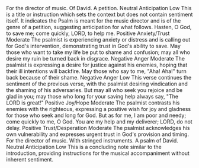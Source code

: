 <sentimentAnalysis>
    <psalm number="70">
        <verse number="0">
            <text>For the director of music. Of David. A petition.</text>
            <polarity>Neutral</polarity>
            <emotion>Anticipation</emotion>
            <intensity>Low</intensity>
            <context>This is a title or instruction which sets the context but does not contain sentiment itself. It indicates the Psalm is meant for the music director and is of the genre of a petition, suggesting anticipation for what follows.</context>
        </verse>
        <verse number="1">
            <text>Hasten, O God, to save me; come quickly, LORD, to help me.</text>
            <polarity>Positive</polarity>
            <emotion>Anxiety/Trust</emotion>
            <intensity>Moderate</intensity>
            <context>The psalmist is experiencing anxiety or distress and is calling out for God's intervention, demonstrating trust in God's ability to save.</context>
        </verse>
        <verse number="2">
            <text>May those who want to take my life be put to shame and confusion; may all who desire my ruin be turned back in disgrace.</text>
            <polarity>Negative</polarity>
            <emotion>Anger</emotion>
            <intensity>Moderate</intensity>
            <context>The psalmist is expressing a desire for justice against his enemies, hoping that their ill intentions will backfire.</context>
        </verse>
        <verse number="3">
            <text>May those who say to me, "Aha! Aha!" turn back because of their shame.</text>
            <polarity>Negative</polarity>
            <emotion>Anger</emotion>
            <intensity>Low</intensity>
            <context>This verse continues the sentiment of the previous verse, with the psalmist desiring vindication and the shaming of his adversaries.</context>
        </verse>
        <verse number="4">
            <text>But may all who seek you rejoice and be glad in you; may those who long for your saving help always say, "The LORD is great!"</text>
            <polarity>Positive</polarity>
            <emotion>Joy/Hope</emotion>
            <intensity>Moderate</intensity>
            <context>The psalmist contrasts his enemies with the righteous, expressing a positive wish for joy and gladness for those who seek and long for God.</context>
        </verse>
        <verse number="5">
            <text>But as for me, I am poor and needy; come quickly to me, O God. You are my help and my deliverer; LORD, do not delay.</text>
            <polarity>Positive</polarity>
            <emotion>Trust/Desperation</emotion>
            <intensity>Moderate</intensity>
            <context>The psalmist acknowledges his own vulnerability and expresses urgent trust in God's provision and timing.</context>
        </verse>
        <verse number="6">
            <text>For the director of music. With stringed instruments. A psalm of David.</text>
            <polarity>Neutral</polarity>
            <emotion>Anticipation</emotion>
            <intensity>Low</intensity>
            <context>This is a concluding note similar to the introduction, providing instructions for the musical accompaniment without inherent sentiment.</context>
        </verse>
    </psalm>
</sentimentAnalysis>